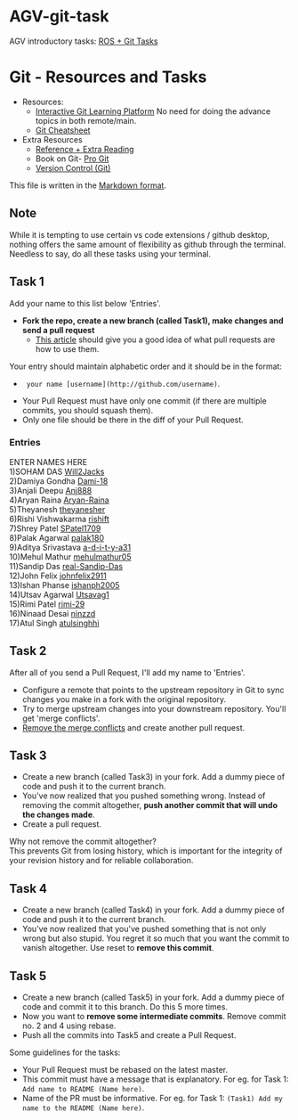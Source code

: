 # AGV-git-task
AGV introductory tasks: [ROS + Git Tasks](https://docs.google.com/document/d/1OhTyhqbF9AmXvqavk3pljdnWdggEaLWJNToXuGUitWs/edit)
# Git - Resources and Tasks

- Resources:
  - [Interactive Git Learning Platform](https://learngitbranching.js.org) No need for doing the advance topics in both remote/main.
  - [Git Cheatsheet](https://github.github.com/training-kit/downloads/github-git-cheat-sheet/)
- Extra Resources 
  - [Reference + Extra Reading](http://gitimmersion.com/index.html)
  - Book on Git- [Pro Git](http://git-scm.com/book/en/v2)
  - [Version Control (Git)](https://missing.csail.mit.edu/2020/version-control/)

This file is written in the [Markdown format](https://guides.github.com/features/mastering-markdown/).

## Note

While it is tempting to use certain vs code extensions / github desktop, nothing offers the same amount of flexibility as github through the terminal. Needless to say, do all these tasks using your terminal.

## Task 1

Add your name to this list below 'Entries'.

- **Fork the repo, create a new branch (called Task1), make changes and send a pull request**
  - [This article](https://help.github.com/articles/using-pull-requests/) should give you a good idea of what pull requests are how to use them.

Your entry should maintain alphabetic order and it should be in the format:
   * ` your name [username](http://github.com/username)`.  


- Your Pull Request must have only one commit (if there are multiple commits, you should squash them). 
- Only one file should be there in the diff of your Pull Request.

### Entries
ENTER NAMES HERE \
1)SOHAM DAS [Will2Jacks](http://github.com/Will2Jacks) \
2)Damiya Gondha [Dami-18](http://github.com/Dami-18) \
3)Anjali Deepu [Anj888](https://github.com/Anj888) \
4)Aryan Raina [Aryan-Raina](https://github.com/Aryan-Raina) \
5)Theyanesh [theyanesher](https://github.com/theyanesher) \
6)Rishi Vishwakarma [rishift](https://github.com/rishift) \
7)Shrey Patel [SPatel1709](https://github.com/SPatel1709) \
8)Palak Agarwal [palak180](https://github.com/palak180) \
9)Aditya Srivastava [a-d-i-t-y-a31](https://github.com/a-d-i-t-y-a31) \
10)Mehul Mathur [mehulmathur05](https://github.com/mehulmathur05) \
11)Sandip Das [real-Sandip-Das](https://github.com/real-Sandip-Das) \
12)John Felix [johnfelix2911](https://github.com/johnfelix2911) \
13)Ishan Phanse [ishanph2005](https://github.com/ishanph2005) \
14)Utsav Agarwal [Utsavag1](https://github.com/Utsavag1) \
15)Rimi Patel [rimi-29](https://github.com/rimi-29) \
16)Ninaad Desai [ninzzd](https://github.com/ninzzd)  \
17)Atul Singh [atulsinghhi](https://github.com/atulsinghhi)

## Task 2

After all of you send a Pull Request, I'll add my name to 'Entries'. 

- Configure a remote that points to the upstream repository in Git to sync changes you make in a fork with the original repository. 
- Try to merge upstream changes into your downstream repository. You'll get 'merge conflicts'. 
- [Remove the merge conflicts](https://help.github.com/en/articles/resolving-a-merge-conflict-using-the-command-line) and create another pull request.


## Task 3

- Create a new branch (called Task3) in your fork. Add a dummy piece of code and push it to the current branch. 
- You've now realized that you pushed something wrong. Instead of removing the commit altogether, **push another commit that will undo the changes made**. 
- Create a pull request.

Why not remove the commit altogether? \
This prevents Git from losing history, which is important for the integrity of your revision history and for reliable collaboration.

##  Task 4

- Create a new branch (called Task4) in your fork. Add a dummy piece of code and push it to the current branch. 
- You've now realized that you've pushed something that is not only wrong but also stupid. You regret it so much that you want the commit to vanish altogether. 
Use reset to **remove this commit**. 

## Task 5

- Create a new branch (called Task5) in your fork. Add a dummy piece of code and commit it to this branch. Do this 5 more times. 
- Now you want to **remove some intermediate commits**. Remove commit no. 2 and 4 using rebase.
- Push all the commits into Task5 and create a Pull Request.


Some guidelines for the tasks:

* Your Pull Request must be rebased on the latest master.  
* This commit must have a message that is explanatory. For eg. for Task 1: `Add name to README (Name here)`.
* Name of the PR must be informative. For eg. for Task 1: `(Task1) Add my name to the README (Name here)`.
